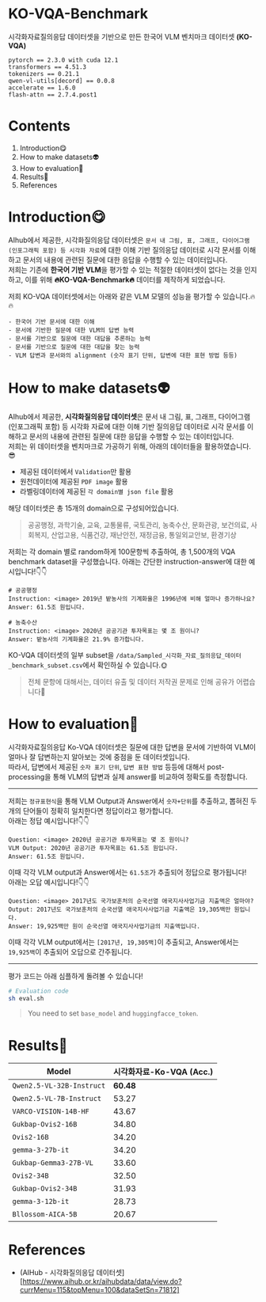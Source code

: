 # KO-VQA-Benchmark
시각화자료질의응답 데이터셋을 기반으로 만든 한국어 VLM 벤치마크 데이터셋 **(KO-VQA)**

```
pytorch == 2.3.0 with cuda 12.1
transformers == 4.51.3
tokenizers == 0.21.1
qwen-vl-utils[decord] == 0.0.8
accelerate == 1.6.0
flash-attn == 2.7.4.post1
```

# Contents
1. Introduction😋
2. How to make datasets👽
3. How to evaluation🦾
4. Results🌟
5. References

# Introduction😋
AIhub에서 제공한, 시각화질의응답 데이터셋은 `문서 내 그림, 표, 그래프, 다이어그램(인포그래픽 포함) 등 시각화 자료`에 대한 이해 기반 질의응답 데이터로 시각 문서를 이해하고 문서의 내용에 관련된 질문에 대한 응답을 수행할 수 있는 데이터입니다.  
저희는 기존에 **한국어 기반 VLM**을 평가할 수 있는 적절한 데이터셋이 없다는 것을 인지하고, 이를 위해 **🔥KO-VQA-Benchmark🔥** 데이터를 제작하게 되었습니다.  

저희 KO-VQA 데이터셋에서는 아래와 같은 VLM 모델의 성능을 평가할 수 있습니다.🔥🔥
```
- 한국어 기반 문서에 대한 이해
- 문서에 기반한 질문에 대한 VLM의 답변 능력
- 문서를 기반으로 질문에 대한 대답을 추론하는 능력
- 문서를 기반으로 질문에 대한 대답을 찾는 능력
- VLM 답변과 문서와의 alignment (숫자 표기 단위, 답변에 대한 표현 방법 등등)
```
  
# How to make datasets👽
AIhub에서 제공한, **시각화질의응답 데이터셋**은 문서 내 그림, 표, 그래프, 다이어그램(인포그래픽 포함) 등 시각화 자료에 대한 이해 기반 질의응답 데이터로 시각 문서를 이해하고 문서의 내용에 관련된 질문에 대한 응답을 수행할 수 있는 데이터입니다.  
저희는 위 데이터셋을 벤치마크로 가공하기 위해, 아래의 데이터들을 활용하였습니다.😎
- 제공된 데이터에서 `Validation`만 활용
- 원천데이터에 제공된 `PDF image` 활용
- 라벨링데이터에 제공된 `각 domain별 json file` 활용
  
해당 데이터셋은 총 15개의 domain으로 구성되어있습니다.  
> 공공행정, 과학기술, 교육, 교통물류, 국토관리, 농축수산, 문화관광, 보건의료, 사회복지, 산업고용, 식품건강, 재난안전, 재정금융, 통일외교안보, 환경기상
   
저희는 각 domain 별로 random하게 100문항씩 추출하여, 총 1,500개의 VQA benchmark dataset을 구성했습니다.
아래는 간단한 instruction-answer에 대한 예시입니다!👇👇
```
# 공공행정
Instruction: <image> 2019년 밭농사의 기계화율은 1996년에 비해 얼마나 증가하나요?
Answer: 61.5조 원입니다.

# 농축수산
Instruction: <image> 2020년 공공기관 투자목표는 몇 조 원이니?
Answer: 밭농사의 기계화율은 21.9% 증가합니다.
```
  
KO-VQA 데이터셋의 일부 subset을 `/data/Sampled_시각화_자료_질의응답_데이터_benchmark_subset.csv`에서 확인하실 수 있습니다.🌞
> 전체 문항에 대해서는, 데이터 유출 및 데이터 저작권 문제로 인해 공유가 어렵습니다🤫

# How to evaluation🦾
시각화자료질의응답 Ko-VQA 데이터셋은 질문에 대한 답변을 문서에 기반하여 VLM이 얼마나 잘 답변하는지 알아보는 것에 중점을 둔 데이터셋입니다.  
따라서, 답변에서 제공된 `숫자 표기 단위`, `답변 표현 방법` 등등에 대해서 post-processing을 통해 VLM의 답변과 실제 answer를 비교하여 정확도를 측정합니다.  

---

저희는 `정규표현식`을 통해 VLM Output과 Answer에서 `숫자+단위`를 추출하고, 뽑혀진 두 개의 단어들이 정확히 일치한다면 정답이라고 평가합니다.  
아래는 정답 예시입니다!👇👇
```
Question: <image> 2020년 공공기관 투자목표는 몇 조 원이니?
VLM Output: 2020년 공공기관 투자목표는 61.5조 원입니다.
Answer: 61.5조 원입니다.
```
이때 각각 VLM output과 Answer에서는 `61.5조`가 추출되어 정답으로 평가됩니다!  
아래는 오답 예시입니다!👇👇
```
Question: <image> 2017년도 국가보훈처의 순국선열 애국지사사업기금 지출액은 얼마야?
Output: 2017년도 국가보훈처의 순국선열 애국지사사업기금 지출액은 19,305백만 원입니다.
Answer: 19,925백만 원이 순국선열 애국지사사업기금의 지출액입니다.
```
이때 각각 VLM output에서는 `[2017년, 19,305백]`이 추출되고, Answer에서는 `19,925백`이 추출되어 오답으로 간주됩니다.  

---

평가 코드는 아래 심플하게 돌려볼 수 있습니다!  
```bash
# Evaluation code
sh eval.sh
```
> You need to set `base_model` and `huggingfacce_token`.
  
# Results🌟
| Model | 시각화자료-Ko-VQA (Acc.) |
| ------------- | ------------- |
| `Qwen2.5-VL-32B-Instruct` | **60.48** |
| `Qwen2.5-VL-7B-Instruct` | 53.27 | 
| `VARCO-VISION-14B-HF` | 43.67 |
| `Gukbap-Ovis2-16B` | 34.80 | 
| `Ovis2-16B` | 34.20 |
| `gemma-3-27b-it` | 34.20 |
| `Gukbap-Gemma3-27B-VL` | 33.60 | 
| `Ovis2-34B` | 32.50 |
| `Gukbap-Ovis2-34B` | 31.93 | 
| `gemma-3-12b-it` | 28.73 |
| `Bllossom-AICA-5B` | 20.67 | 
   
# References
- (AIHub - 시각화질의응답 데이터셋][https://www.aihub.or.kr/aihubdata/data/view.do?currMenu=115&topMenu=100&dataSetSn=71812]  

